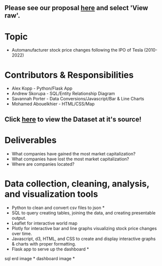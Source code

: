 ## Please see our proposal [here](https://github.com/SavannahWithAnH/TopAutomakersStock_Visualizations/blob/main/Group%204%20One%20Pager.docx) and select 'View raw'.

# Topic
- Automanufacturer stock price changes following the IPO of Tesla (2010-2022)

# Contributors & Responsibilities
- Alex Kopp - Python/Flask App
- Andrew Skorupa - SQL/Entity Relationship Diagram
- Savannah Porter - Data Conversions/Javascript/Bar & Line Charts
- Mohamed Abouelkhier - HTML/CSS/Map
 
## Click [here](https://www.kaggle.com/datasets/prasertk/top-48-automakers-daily-stock-prices-20102022) to view the Dataset at it's source!

# Deliverables
- What companies have gained the most market capitalization?
- What companies have lost the most market capitalization?
- Where are companies located? 

# Data collection, cleaning, analysis, and visualization tools
- Python to clean and convert csv files to json *
- SQL to query creating tables, joining the data, and creating presentable output.
- Leaflet for interactive world map
- Plotly for interactive bar and line graphs visualizing stock price changes over time.  
- Javascript, d3, HTML, and CSS to create and display interactive graphs & charts with proper formatting. 
- Flask app to serve up the dashboard  *

 
sql erd image * 
dashboard image *
 
